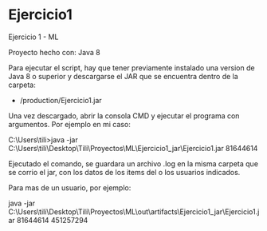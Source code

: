 # Ejercicio1
Ejercicio 1 - ML

Proyecto hecho con: Java 8

Para ejecutar el script, hay que tener previamente instalado una version de Java 8 o superior y descargarse el JAR que se encuentra dentro de la carpeta:
- /production/Ejercicio1.jar

Una vez descargado, abrir la consola CMD y ejecutar el programa con argumentos. Por ejemplo en mi caso:

C:\Users\tili>java -jar C:\Users\tili\Desktop\Tili\Proyectos\ML\Ejercicio1_jar\Ejercicio1.jar 81644614

Ejecutado el comando, se guardara un archivo .log en la misma carpeta que se corrio el jar, con los datos de los items del o los usuarios indicados.

Para mas de un usuario, por ejemplo:

java -jar C:\Users\tili\Desktop\Tili\Proyectos\ML\out\artifacts\Ejercicio1_jar\Ejercicio1.jar 81644614 451257294
